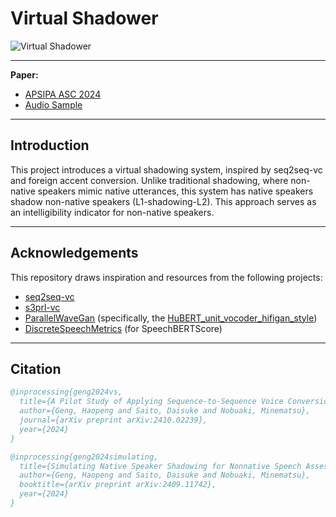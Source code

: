 # Virtual Shadower
![Virtual Shadower](https://i.ibb.co/BnhYt7d/virtual-shadower-banner.jpg)

---

**Paper:**  
- [APSIPA ASC 2024](https://arxiv.org/abs/2410.02239)  
- [Audio Sample](https://secondtonumb.github.io/publication_demo/APSIPA_2024/index.html)

---

## Introduction

This project introduces a virtual shadowing system, inspired by seq2seq-vc and foreign accent conversion. Unlike traditional shadowing, where non-native speakers mimic native utterances, this system has native speakers shadow non-native speakers (L1-shadowing-L2). This approach serves as an intelligibility indicator for non-native speakers.

---

## Acknowledgements

This repository draws inspiration and resources from the following projects:

- [seq2seq-vc](https://github.com/unilight/seq2seq-vc)  
- [s3prl-vc](https://github.com/unilight/s3prl-vc)  
- [ParallelWaveGan](https://github.com/kan-bayashi/ParallelWaveGAN/) (specifically, the [HuBERT_unit_vocoder_hifigan_style](https://github.com/kan-bayashi/ParallelWaveGAN/tree/master/egs/vctk/hubert_voc1))  
- [DiscreteSpeechMetrics](https://github.com/Takaaki-Saeki/DiscreteSpeechMetrics) (for SpeechBERTScore)

---

## Citation

```bibtex
@inprocessing{geng2024vs,
  title={A Pilot Study of Applying Sequence-to-Sequence Voice Conversion to Evaluate the Intelligibility of L2 Speech Using a Native Speaker's Shadowings},
  author={Geng, Haopeng and Saito, Daisuke and Nobuaki, Minematsu},
  journal={arXiv preprint arXiv:2410.02239},
  year={2024}
}

@inprocessing{geng2024simulating,
  title={Simulating Native Speaker Shadowing for Nonnative Speech Assessment with Latent Speech Representations},
  author={Geng, Haopeng and Saito, Daisuke and Nobuaki, Minematsu},
  booktitle={arXiv preprint arXiv:2409.11742},
  year={2024}
}